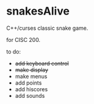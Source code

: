 snakesAlive
===========

C++/curses classic snake game.

for CISC 200.

to do:
* ~~add keyboard control~~
* ~~make display~~
* make menus
* add points
* add hiscores
* add sounds
